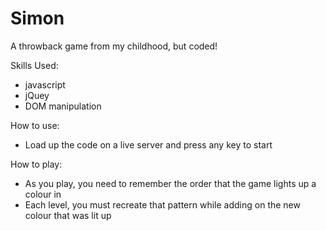 # Simon
A throwback game from my childhood, but coded!

Skills Used:
- javascript
- jQuey
- DOM manipulation

How to use:
- Load up the code on a live server and press any key to start

How to play:
- As you play, you need to remember the order that the game lights up a colour in
- Each level, you must recreate that pattern while adding on the new colour that was lit up


